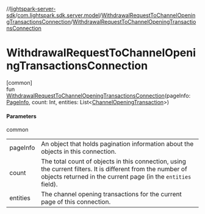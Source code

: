 //[lightspark-server-sdk](../../../index.md)/[com.lightspark.sdk.server.model](../index.md)/[WithdrawalRequestToChannelOpeningTransactionsConnection](index.md)/[WithdrawalRequestToChannelOpeningTransactionsConnection](-withdrawal-request-to-channel-opening-transactions-connection.md)

# WithdrawalRequestToChannelOpeningTransactionsConnection

[common]\
fun [WithdrawalRequestToChannelOpeningTransactionsConnection](-withdrawal-request-to-channel-opening-transactions-connection.md)(pageInfo: [PageInfo](../-page-info/index.md), count: Int, entities: List&lt;[ChannelOpeningTransaction](../-channel-opening-transaction/index.md)&gt;)

#### Parameters

common

| | |
|---|---|
| pageInfo | An object that holds pagination information about the objects in this connection. |
| count | The total count of objects in this connection, using the current filters. It is different from the number of objects returned in the current page (in the `entities` field). |
| entities | The channel opening transactions for the current page of this connection. |
